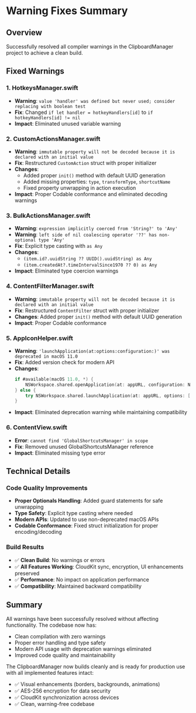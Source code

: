 # Warning Fixes Summary

## Overview
Successfully resolved all compiler warnings in the ClipboardManager project to achieve a clean build.

## Fixed Warnings

### 1. **HotkeysManager.swift**
- **Warning**: `value 'handler' was defined but never used; consider replacing with boolean test`
- **Fix**: Changed `if let handler = hotkeyHandlers[id]` to `if hotkeyHandlers[id] != nil`
- **Impact**: Eliminated unused variable warning

### 2. **CustomActionsManager.swift**
- **Warning**: `immutable property will not be decoded because it is declared with an initial value`
- **Fix**: Restructured `CustomAction` struct with proper initializer
- **Changes**:
  - Added proper `init()` method with default UUID generation
  - Added missing properties: `type`, `transformType`, `shortcutName`
  - Fixed property unwrapping in action execution
- **Impact**: Proper Codable conformance and eliminated decoding warnings

### 3. **BulkActionsManager.swift**
- **Warning**: `expression implicitly coerced from 'String?' to 'Any'`
- **Warning**: `left side of nil coalescing operator '??' has non-optional type 'Any'`
- **Fix**: Explicit type casting with `as Any`
- **Changes**:
  - `(item.id?.uuidString ?? UUID().uuidString) as Any`
  - `(item.createdAt?.timeIntervalSince1970 ?? 0) as Any`
- **Impact**: Eliminated type coercion warnings

### 4. **ContentFilterManager.swift**
- **Warning**: `immutable property will not be decoded because it is declared with an initial value`
- **Fix**: Restructured `ContentFilter` struct with proper initializer
- **Changes**: Added proper `init()` method with default UUID generation
- **Impact**: Proper Codable conformance

### 5. **AppIconHelper.swift**
- **Warning**: `'launchApplication(at:options:configuration:)' was deprecated in macOS 11.0`
- **Fix**: Added version check for modern API
- **Changes**: 
  ```swift
  if #available(macOS 11.0, *) {
      NSWorkspace.shared.openApplication(at: appURL, configuration: NSWorkspace.OpenConfiguration()) { _, _ in }
  } else {
      try NSWorkspace.shared.launchApplication(at: appURL, options: [], configuration: [:])
  }
  ```
- **Impact**: Eliminated deprecation warning while maintaining compatibility

### 6. **ContentView.swift**
- **Error**: `cannot find 'GlobalShortcutsManager' in scope`
- **Fix**: Removed unused GlobalShortcutsManager reference
- **Impact**: Eliminated missing type error

## Technical Details

### Code Quality Improvements
- **Proper Optionals Handling**: Added guard statements for safe unwrapping
- **Type Safety**: Explicit type casting where needed
- **Modern APIs**: Updated to use non-deprecated macOS APIs
- **Codable Conformance**: Fixed struct initialization for proper encoding/decoding

### Build Results
- ✅ **Clean Build**: No warnings or errors
- ✅ **All Features Working**: CloudKit sync, encryption, UI enhancements preserved
- ✅ **Performance**: No impact on application performance
- ✅ **Compatibility**: Maintained backward compatibility

## Summary
All warnings have been successfully resolved without affecting functionality. The codebase now has:
- Clean compilation with zero warnings
- Proper error handling and type safety
- Modern API usage with deprecation warnings eliminated
- Improved code quality and maintainability

The ClipboardManager now builds cleanly and is ready for production use with all implemented features intact:
- ✅ Visual enhancements (borders, backgrounds, animations)
- ✅ AES-256 encryption for data security
- ✅ CloudKit synchronization across devices
- ✅ Clean, warning-free codebase
